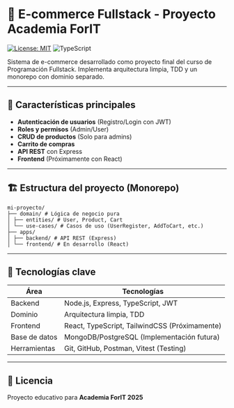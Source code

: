 # 🛒 E-commerce Fullstack - Proyecto Academia ForIT

[![License: MIT](https://img.shields.io/badge/License-MIT-blue.svg)](https://opensource.org/licenses/MIT)
![TypeScript](https://img.shields.io/badge/TypeScript-4.9.5-blue)

Sistema de e-commerce desarrollado como proyecto final del curso de Programación Fullstack. Implementa arquitectura limpia, TDD y un monorepo con dominio separado.

---

## 🚀 Características principales

- **Autenticación de usuarios** (Registro/Login con JWT)
- **Roles y permisos** (Admin/User)
- **CRUD de productos** (Solo para admins)
- **Carrito de compras**
- **API REST** con Express
- **Frontend** (Próximamente con React)

---

## 🏗️ Estructura del proyecto (Monorepo)

```
mi-proyecto/
├── domain/ # Lógica de negocio pura
│ ├── entities/ # User, Product, Cart
│ └── use-cases/ # Casos de uso (UserRegister, AddToCart, etc.)
├── apps/
│ ├── backend/ # API REST (Express)
│ └── frontend/ # En desarrollo (React)
```

---

## 🔧 Tecnologías clave

| Área          | Tecnologías                                   |
| ------------- | --------------------------------------------- |
| Backend       | Node.js, Express, TypeScript, JWT             |
| Dominio       | Arquitectura limpia, TDD                      |
| Frontend      | React, TypeScript, TailwindCSS (Próximamente) |
| Base de datos | MongoDB/PostgreSQL (Implementación futura)    |
| Herramientas  | Git, GitHub, Postman, Vitest (Testing)        |

---

## 📜 **Licencia**

Proyecto educativo para **Academia ForIT 2025**
